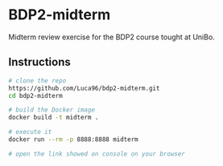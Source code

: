 # BDP2-midterm
Midterm review exercise for the BDP2 course tought at UniBo.

## Instructions
```bash
# clone the repo
https://github.com/Luca96/bdp2-midterm.git
cd bdp2-midterm

# build the Docker image
docker build -t midterm .

# execute it
docker run --rm -p 8888:8888 midterm

# open the link showed on console on your browser
```
